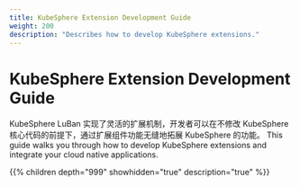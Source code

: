 ```yaml
---
title: KubeSphere Extension Development Guide
weight: 200
description: "Describes how to develop KubeSphere extensions."
---
```


# KubeSphere Extension Development Guide

KubeSphere LuBan 实现了灵活的扩展机制，开发者可以在不修改 KubeSphere 核心代码的前提下，通过扩展组件功能无缝地拓展 KubeSphere 的功能。 This guide walks you through how to develop KubeSphere extensions and integrate your cloud native applications.

{{% children depth="999" showhidden="true" description="true" %}}